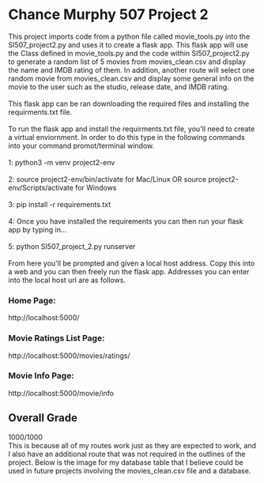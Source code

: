 <h1>Chance Murphy 507 Project 2</h1>
<p>
This project imports code from a python file called movie_tools.py into the SI507_project2.py and uses it to
create a flask app. This flask app will use the Class defined in movie_tools.py and the code within SI507_project2.py
to generate a random list of 5 movies from movies_clean.csv and display the name and IMDB rating of them. In addition,
another route will select one random movie from movies_clean.csv and display some general info on the movie
to the user such as the studio, release date, and IMDB rating.
<br><br>
This flask app can be ran downloading the required files and installing the requirments.txt file.
<br><br>
To run the flask app and install the requirments.txt file, you'll need to create
a virtual enviornment. In order to do this type in the following commands into
your command promot/terminal window.<br><br>
1: python3 -m venv project2-env
<br><br>
2: source project2-env/bin/activate for Mac/Linux OR source project2-env/Scripts/activate for Windows
<br><br>
3: pip install -r requirements.txt
<br><br>
4: Once you have installed the requirements you can then run your flask app by typing in...
<br><br>
5: python SI507_project_2.py runserver
<br><br>
From here you'll be prompted and given a local host address. Copy this into a web
and you can then freely run the flask app. Addresses you can enter into the local
host url are as follows.
<br>
<h3>Home Page:</h3> http://localhost:5000/
<br>
<h3>Movie Ratings List Page:</h3> http://localhost:5000/movies/ratings/<name>
<br>
<h3>Movie Info Page:</h3> http://localhost:5000/movie/info
<br>
<h2>Overall Grade</h2>
1000/1000
<br>
This is because all of my routes work just as they are expected to work, and I also have an additional route that was not
required in the outlines of the project. Below is the image for my database table that I believe could be used in future projects
involving the movies_clean.csv file and a database.
</p>
